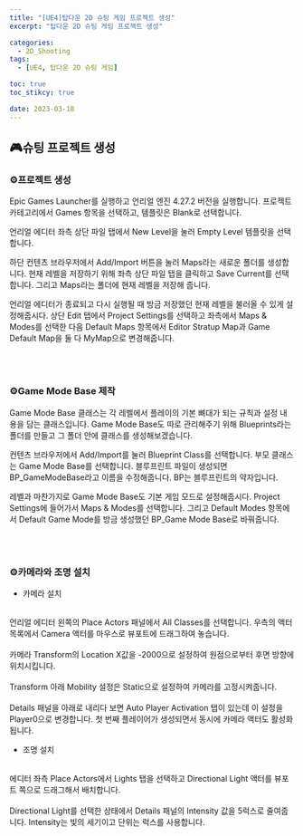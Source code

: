 ```yaml
---
title: "[UE4]탑다운 2D 슈팅 게임 프로젝트 생성"
excerpt: "탑다운 2D 슈팅 게임 프로젝트 생성"

categories:
  - 2D_Shooting
tags:
  - [UE4, 탑다운 2D 슈팅 게임]

toc: true
toc_stikcy: true

date: 2023-03-18
---
```


## 🎮슈팅 프로젝트 생성
### ⚙️프로젝트 생성
Epic Games Launcher를 실행하고 언리얼 엔진 4.27.2 버전을 실행합니다. 프로젝트 카테고리에서 Games 항목을 선택하고, 템플릿은 Blank로 선택합니다.

언리얼 에디터 좌측 상단 파일 탭에서 New Level을 눌러 Empty Level 템플릿을 선택합니다.

하단 컨텐츠 브라우저에서 Add/Import 버튼을 눌러 Maps라는 새로운 폴더를 생성합니다. 현재 레벨을 저장하기 위해 좌측 상단 파일 탭을 클릭하고 Save Current를 선택합니다. 그리고 Maps라는 폴더에 현재 레벨을 저장해 줍니다.

언리얼 에디터가 종료되고 다시 실행될 때 방금 저장했던 현재 레벨을 불러올 수 있게 설정해줍시다. 상단 Edit 탭에서 Project Settings를 선택하고 좌측에서 Maps & Modes를 선택한 다음 Default Maps 항목에서 Editor Stratup Map과 Game Default Map을 둘 다 MyMap으로 변경해줍니다.

<br><br>

### ⚙️Game Mode Base 제작
Game Mode Base 클래스는 각 레벨에서 플레이의 기본 뼈대가 되는 규칙과 설정 내용을 담는 클래스입니다. Game Mode Base도 따로 관리해주기 위해 Blueprints라는 폴더를 만들고 그 폴더 안에 클래스를 생성해보겠습니다.

컨텐츠 브라우저에서 Add/Import를 눌러 Blueprint Class를 선택합니다. 부모 클래스는 Game Mode Base를 선택합니다. 블루프린트 파일이 생성되면 BP_GameModeBase라고 이름을 수정해줍니다. BP는 블루프린트의 약자입니다.

레벨과 마찬가지로 Game Mode Base도 기본 게임 모드로 설정해줍시다. Project Settings에 들어가서 Maps & Modes를 선택합니다. 그리고 Default Modes 항목에서 Default Game Mode를 방금 생성했던 BP_Game Mode Base로 바꿔줍니다.

<br><br>

### ⚙️카메라와 조명 설치
* 카메라 설치
<br>
언리얼 에디터 왼쪽의 Place Actors 패널에서 All Classes를 선택합니다. 우측의 액터 목록에서 Camera 액터를 마우스로 뷰포트에 드래그하여 놓습니다.
<br><br>
카메라 Transform의 Location X값을 -2000으로 설정하여 원점으로부터 후면 방향에 위치시킵니다.
<br><br>
Transform 아래 Mobility 설정은 Static으로 설정하여 카메라를 고정시켜줍니다.
<br><br>
Details 패널을 아래로 내리다 보면 Auto Player Activation 탭이 있는데 이 설정을 Player0으로 변경합니다. 첫 번째 플레이어가 생성되면서 동시에 카메라 액터도 활성화됩니다.

<br>

* 조명 설치
<br>
에디터 좌측 Place Actors에서 Lights 탭을 선택하고 Directional Light 액터를 뷰포트 쪽으로 드래그해서 배치합니다.
<br><br>
Directional Light를 선택한 상태에서 Details 패널의 Intensity 값을 5럭스로 줄여줍니다. Intensity는 빛의 세기이고 단위는 럭스를 사용합니다.

<br><br>